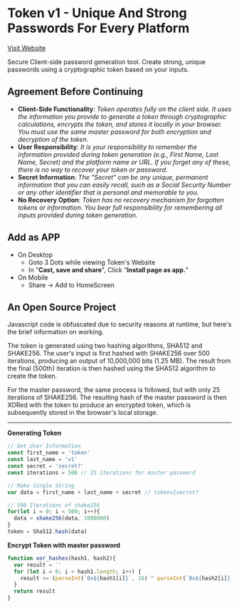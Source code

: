 # Token v1 - Unique And Strong Passwords For Every Platform
[Visit Website](https://token-on.vercel.app/)

Secure Client-side password generation tool. Create strong, unique passwords using a cryptographic token based on your inputs.

## Agreement Before Continuing
- **Client-Side Functionality**: *Token operates fully on the client side. It uses the information you provide to generate a token through cryptographic calculations, encrypts the token, and stores it locally in your browser. You must use the same master password for both encryption and decryption of the token.*
- **User Responsibility**: *It is your responsibility to remember the information provided during token generation (e.g., First Name, Last Name, Secret) and the platform name or URL. If you forget any of these, there is no way to recover your token or password.*
- **Secret Information**: *The "Secret" can be any unique, permanent information that you can easily recall, such as a Social Security Number or any other identifier that is personal and memorable to you.*
- **No Recovery Option**: *Token has no recovery mechanism for forgotten tokens or information. You bear full responsibility for remembering all inputs provided during token generation.*

## Add as APP
- On Desktop
  - Goto 3 Dots while viewing Token's Website
  - In "**Cast, save and share**", Click "**Install page as app.**"
- On Mobile
  - Share -> Add to HomeScreen

## An Open Source Project
Javascript code is obfuscated due to security reasons at runtime, but here's the brief information on working.

The token is generated using two hashing algorithms, SHA512 and SHAKE256. The user's input is first hashed with SHAKE256 over 500 iterations, producing an output of 10,000,000 bits (1.25 MB). The result from the final (500th) iteration is then hashed using the SHA512 algorithm to create the token.

For the master password, the same process is followed, but with only 25 iterations of SHAKE256. The resulting hash of the master password is then XORed with the token to produce an encrypted token, which is subsequently stored in the browser's local storage.

---

**Generating Token**
```javascript
// Get User Information
const first_name = 'token'
const last_name = 'v1'
const secret = 'secret?'
const iterations = 500 // 25 iterations for master password

// Make Single String
var data = first_name + last_name + secret // tokenv1secret?

// 500 Iterations of shake256
for(let i = 0; i < 500; i++){
  data = shake256(data, 1000000)
}
token = Sha512.hash(data)
```

**Encrypt Token with master password**
```javascript
function xor_hashes(hash1, hash2){
  var result = ''
  for (let i = 0; i < hash1.length; i++) {
    result += (parseInt(`0x${hash1[i]}`, 16) ^ parseInt(`0x${hash2[i]}`, 16)).toString(16)
  }
  return result
}
```
